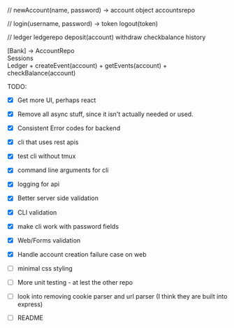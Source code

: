 
// 
newAccount(name, password) -> account object
accountsrepo

//
login(username, password) -> token
logout(token)


// ledger
ledgerepo
deposit(account)
withdraw
checkbalance
history


[Bank] -> AccountRepo
       \
        Sessions
       \
        Ledger
          + createEvent(account)
          + getEvents(account)
          + checkBalance(account)


TODO:
  * [x] Get more UI, perhaps react
  * [x] Remove all async stuff, since it isn't actually needed or used.
  * [x] Consistent Error codes for backend
  * [x] cli that uses rest apis
  * [x] test cli without tmux
  * [x] command line arguments for cli
  * [x] logging for api
  * [x] Better server side validation
  * [x] CLI validation
  * [x] make cli work with password fields
  * [x] Web/Forms validation
  * [x] Handle account creation failure case on web
  * [ ] minimal css styling
  * [ ] More unit testing - at lest the other repo
  * [ ] look into removing cookie parser and url parser (I think they are built into express)
  * [ ] README

